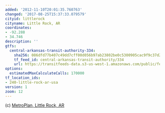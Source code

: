 ```yaml
---
added: '2012-11-10T20:01:35.760763'
changed: '2017-08-25T15:37:33.079579'
cityid: littlerock
cityname: Little Rock, AR
coordinates:
- -92.288
- 34.746
description: ''
gtfs:
  central-arkansas-transit-authority-334:
    sha256: 086dfd77b407c49dd7cff00d056b97ab23802be0c5300905cac9f9c37d2b1572
    tf_feed_id: central-arkansas-transit-authority/334
    url: https://transitfeeds-data.s3-us-west-1.amazonaws.com/public/feeds/central-arkansas-transit-authority/334/1419298391/gtfs.zip
options:
  estimatedMaxCalculateCalls: 170000
tf_location_ids:
- 240-little-rock-ar-usa
version: 1
zoom: 12
---
```


(c) [MetroPlan, Little Rock, AR](http://metroplan.org)
